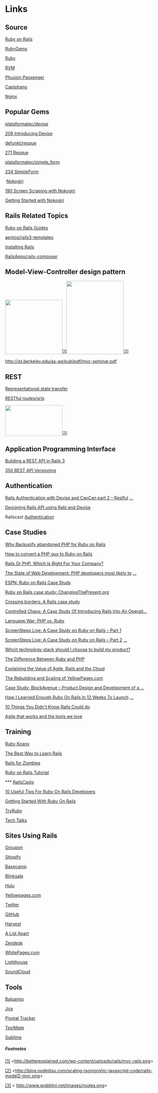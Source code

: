 
# Links

## Source

<a class="c0" href="http://rubyonrails.org/">Ruby on Rails</a>

<a class="c0" href="http://rubygems.org/">RubyGems</a>

<a class="c0" href="http://www.ruby-lang.org/">Ruby</a>

<a class="c0" href="https://rvm.io/">RVM</a>

<a class="c0" href="http://www.modrails.com/">Phusion Passenger</a>

<a class="c0" href="https://github.com/capistrano/capistrano">Capistrano</a>

<a class="c0" href="http://nginx.org/">Nginx</a>


## Popular Gems

<a class="c0" href="https://github.com/plataformatec/devise">plataformatec/devise</a>

<a class="c0" href="http://railscasts.com/episodes/209-introducing-devise">209 Introducing Devise</a>

<a class="c0" href="https://github.com/defunkt/resque">defunkt/resque</a>

<a class="c0" href="http://railscasts.com/episodes/271-resque">271 Resque</a>

<a class="c0" href="https://github.com/plataformatec/simple_form">plataformatec/simple_form</a>

<a class="c0" href="http://railscasts.com/episodes/234-simple-form">234 SimpleForm</a>

&nbsp;</span><a class="c0" href="http://nokogiri.org/">Nokogiri</a>

<a class="c0" href="http://railscasts.com/episodes/190-screen-scraping-with-nokogiri">190 Screen Scraping with Nokogiri</a>

<a class="c0" href="https://www.engineyard.com/blog/2010/getting-started-with-nokogiri/">Getting Started with Nokogiri</a>



## Rails Related Topics

<a class="c0" href="http://guides.rubyonrails.org/">Ruby on Rails Guides</a>

<a class="c0" href="https://github.com/aentos/rails3-templates">aentos/rails3-templates</a>

<a class="c0" href="http://railsapps.github.com/installing-rails.html">Installing Rails</a>

<a class="c0" href="https://github.com/RailsApps/rails-composer">RailsApps/rails-composer</a>



## Model-View-Controller design pattern

<img height="177" src="images/image00.png" width="186"><sup><a href="#ftnt1" name="ftnt_ref1" id="ftnt_ref1">[1]</a></sup><img height="238" src="images/image01.png" width="186"><sup><a href="#ftnt2" name="ftnt_ref2" id="ftnt_ref2">[2]</a></sup></li>

<a class="c0" href="http://ist.berkeley.edu/as-ag/pub/pdf/mvc-seminar.pdf">http://ist.berkeley.edu/as-ag/pub/pdf/mvc-seminar.pdf</a>


## REST

<a class="c0" href="http://en.wikipedia.org/wiki/Representational_state_transfer">Representational state transfer</a>

<a class="c0" href="http://guides.rubyonrails.org/routing.html">RESTful routes/urls</a>

<img height="100" src="images/image02.png" width="186"><sup><a href="#ftnt3" name="ftnt_ref3" id="ftnt_ref3">[3]</a>



## Application Programming Interface



<a class="c0" href="http://vimeo.com/34863929">Building a REST API in Rails 3</a>

<a class="c0" href="http://railscasts.com/episodes/350-rest-api-versioning">350 REST API Versioning</a>

## Authentication

<a class="c0" href="http://www.tonyamoyal.com/2010/09/29/rails-authentication-with-devise-and-cancan-part-2-restful-resources-for-administrators/">Rails Authentication with Devise and CanCan part 2 – Restful</a></span> <a class="c0" href="http://www.google.com/url?q=http%3A%2F%2Fwww.tonyamoyal.com%2F2010%2F09%2F29%2Frails-authentication-with-devise-and-cancan-part-2-restful-resources-for-administrators%2F&amp;sa=D&amp;sntz=1&amp;usg=AFQjCNG_bxH8059fFVKgihZznA5qVV8nHA">…</a>

<a class="c0" href="http://blog.joshsoftware.com/2011/12/23/designing-rails-api-using-rabl-and-devise/">Designing Rails API using Rabl and Devise</a>

Railscast <a class="c0" href="http://railscasts.com/?tag_id=25">Authentication</a>



## Case Studies


<a class="c0" href="http://blog.backupify.com/2010/05/12/why-backupify-abandoned-php-for-ruby-on-rails/">Why Backupify abandoned PHP for Ruby on Rails</a>

<a class="c0" href="http://www.ajaxprojects.com/ajax/tutorialdetails.php?itemid=276">How to convert a PHP guy to Ruby on Rails</a>

<a class="c0" href="http://8gramgorilla.com/rails-or-php-which-is-right-for-your-company/">Rails Or PHP. Which Is Right For Your Company?</a>

<a class="c0" href="http://www.sitepoint.com/php-developers-most-likely-to-switch-to-rails/">The State of Web Development: PHP developers most likely to</a></span> <a class="c0" href="http://www.google.com/url?q=http%3A%2F%2Fwww.sitepoint.com%2Fphp-developers-most-likely-to-switch-to-rails%2F&amp;sa=D&amp;sntz=1&amp;usg=AFQjCNEhW00wYuD2RTRA2YBQN6eX07KvKA">…</a>

<a class="c0" href="http://gunnertech.com/2011/06/espn-ruby-on-rails-case-study/">ESPN: Ruby on Rails Case Study</a>

<a class="c0" href="http://www.infoq.com/articles/changing-the-present-case-stud">Ruby on Rails case study: ChangingThePresent.org</a>

<a class="c0" href="http://www.ibm.com/developerworks/web/library/j-cb04107/index.html">Crossing borders: A Rails case study</a>

<a class="c0" href="http://www.slideshare.net/dpilone/rails-conf-2011controlledchaospublic">Controlled Chaos: A Case Study Of Introducing Rails Into An Operati...</a>

<a class="c0" href="http://net.tutsplus.com/articles/general/language-war-php-vs-ruby-2/">Language War: PHP vs. Ruby</a>

<a class="c0" href="http://www.bluemangolearning.com/blog/2008/05/screensteps-live-a-case-study-on-ruby-on-rails-part-1/">ScreenSteps Live: A Case Study on Ruby on Rails – Part 1</a>

<a class="c0" href="http://www.bluemangolearning.com/blog/2008/10/screensteps-live-a-case-study-on-ruby-on-rails-part-2-figuring-out-the-code/">ScreenSteps Live: A Case Study on Ruby on Rails – Part 2</a></span> <a class="c0" href="http://www.google.com/url?q=http%3A%2F%2Fwww.bluemangolearning.com%2Fblog%2F2008%2F10%2Fscreensteps-live-a-case-study-on-ruby-on-rails-part-2-figuring-out-the-code%2F&amp;sa=D&amp;sntz=1&amp;usg=AFQjCNH8ij8YK1H5QAKVKwk4FlgK5hvByg">…</a>

<a class="c0" href="http://www.southerntechnologyleaders.com/news/software-and-services/which-technology-stack-should-i-choose-to-build-my-product/">Which technology stack should I choose to build my product?</a>

<a class="c0" href="http://overit.com/blog/the-difference-between-ruby-and-php-from-a-framework-perspective-a-juxtaposition-of-rails-3-vs-symfony2-part-1/">The Difference Between Ruby and PHP</a>

<a class="c0" href="http://pivotallabs.com/users/ian/blog/articles/1010-explaining-the-value-of-agile-rails-and-the-cloud">Explaining the Value of Agile, Rails and the Cloud</a>

<a class="c0" href="http://www.buildingwebapps.com/articles/79208-the-rebuilding-and-scaling-of-yellowpages-com">The Rebuilding and Scaling of YellowPages.com</a>

<a class="c0" href="http://cantina.co/2012/11/16/blockavenue-product-design-and-development-of-a-hyperlocal-neighborhood-ratings-and-reviews-site/">Case Study: BlockAvenue – Product Design and Development of a …</a>

<a class="c0" href="http://www.jamesfend.com/learned-ruby-rails-12-weeks-launch-freelancify">How I Learned Enough Ruby On Rails In 12 Weeks To Launch</a></span> <a class="c0" href="http://www.google.com/url?q=http%3A%2F%2Fwww.jamesfend.com%2Flearned-ruby-rails-12-weeks-launch-freelancify&amp;sa=D&amp;sntz=1&amp;usg=AFQjCNF-cHhOGh0ymCw7z_3WhH-bUQgDKQ">…</a>

<a class="c0" href="https://speakerdeck.com/jeg2/10-things-you-didnt-know-rails-could-do">10 Things You Didn't Know Rails Could do</a>

<a class="c0" href="https://speakerdeck.com/rasmusluckow/agile-that-works-and-the-tools-we-love">Agile that works and the tools we love</a>



## Training


<a class="c0" href="http://rubykoans.com/">Ruby Koans</a>

<a class="c0" href="http://net.tutsplus.com/tutorials/ruby/the-best-way-to-learn-ruby-on-rails/">The Best Way to Learn Rails</a>

<a class="c0" href="http://railsforzombies.org/">Rails for Zombies</a>

<a class="c0" href="http://ruby.railstutorial.org/">Ruby on Rails Tutorial</a>

*** <a class="c0" href="http://railscasts.com/">RailsCasts</a>

<a class="c0" href="http://coding.smashingmagazine.com/2009/02/25/ruby-on-rails-tips/">10 Useful Tips For Ruby On Rails Developers</a>

<a class="c0" href="http://coding.smashingmagazine.com/2009/03/19/getting-started-with-ruby-on-rails/">Getting Started With Ruby On Rails</a>

<a class="c0" href="http://tryruby.org/">TryRuby</a>

<a class="c0" href="http://pivotallabs.com/talks">Tech Talks</a>


## Sites Using Rails

<a class="c0" href="http://www.groupon.com/">Groupon</a>

<a class="c0" href="http://www.shopify.com/">Shopify</a>

<a class="c0" href="http://basecamp.com/">Basecamp</a>

<a class="c0" href="http://www.blinksale.com/">Blinksale</a>

<a class="c0" href="http://www.hulu.com/">Hulu</a>

<a class="c0" href="http://www.yellowpages.com/">Yellowpages.com</a>

<a class="c0" href="https://twitter.com/">Twitter</a>

<a class="c0" href="https://github.com/">GitHub</a>

<a class="c0" href="http://www.getharvest.com/">Harvest</a>

<a class="c0" href="http://www.alistapart.com/">A List Apart</a>

<a class="c0" href="http://www.zendesk.com/">Zendesk</a>

<a class="c0" href="http://www.whitepages.com/">WhitePages.com</a>

<a class="c0" href="http://lighthouseapp.com/">Lighthouse</a>

<a class="c0" href="http://soundcloud.com/">SoundCloud</a>





## Tools


<a class="c0" href="http://www.balsamiq.com/">Balsamiq</a>

<a class="c0" href="http://www.atlassian.com/software/jira/overview/">Jira</a>

<a class="c0" href="http://www.pivotaltracker.com/">Pivotal Tracker</a>

<a class="c0" href="http://macromates.com/">TextMate</a>

<a class="c0" href="http://www.sublimetext.com/2">Sublime</a>







##### Footnotes

<a href="#ftnt_ref1" name="ftnt1" id="ftnt1">[1]</a><span class="c4">&nbsp;&lt;</span><a class="c0" href="http://betterexplained.com/wp-content/uploads/rails/mvc-rails.png">http://betterexplained.com/wp-content/uploads/rails/mvc-rails.png</a><span class="c4">&gt;</span>



<a href="#ftnt_ref2" name="ftnt2" id="ftnt2">[2]</a><span class="c4">&nbsp;&lt;</span><a class="c0" href="http://blog.nodejitsu.com/scaling-isomorphic-javascript-code/rails-model2-mvc.png">http://blog.nodejitsu.com/scaling-isomorphic-javascript-code/rails-model2-mvc.png</a><span class="c4">&gt;</span>


<a href="#ftnt_ref3" name="ftnt3" id="ftnt3">[3]</a><span class="c4">&nbsp;&lt;</span>
<a class="c0" href="http://www.wobblini.net/images/routes.png">http://www.wobblini.net/images/routes.png</a><span class="c4">&gt;</span>
